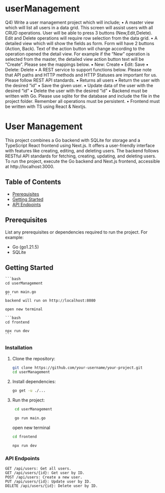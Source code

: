 # userManagement

Q4) Write a user management project which will include;
• A master view which will list all users in a data grid. This screen will assist
users with all CRUD operations. User will be able to press 3 buttons
(New,Edit,Delete). Edit and Delete operations will require row selection from the data grid.
• A detailed view which will show the fields as form. Form will have 2 buttons (Action,
Back). Text of the action button will change according to the
operation opened the detail view. For example if the “New” operation is selected from
the master, the detailed view action button text will be “Create”. Please see the
mappings below.
▪ New: Create
▪ Edit: Save
▪ Delete: Delete
• A REST service to support functions below. Please note that API paths and HTTP methods
and HTTP Statuses are important for us. Please follow REST API standards.
▪ Returns all users
▪ Return the user with the desired “id”
▪ Save the given user.
▪ Update data of the user with the desired “id”
▪ Delete the user with the desired “id”
• Backend must be written with Go. Please use sqlite for the database and include the file in
the project folder. Remember all operations must be persistent.
• Frontend must be written with TS using React & Nextjs.

# User Management

This project combines a Go backend with SQLite for storage and a TypeScript React frontend using Next.js. It offers a user-friendly interface with features like creating, editing, and deleting users. The backend follows RESTful API standards for fetching, creating, updating, and deleting users. To run the project, execute the Go backend and Next.js frontend, accessible at http://localhost:3000.

## Table of Contents

- [Prerequisites](#prerequisites)
- [Getting Started](#getting-started)
- [API Endpoints](#api-endpoints)

## Prerequisites

List any prerequisites or dependencies required to run the project. For example:

- Go (go1.21.5)
- SQLite

## Getting Started

    ```bash
    cd userManagement

    go run main.go
    ```
    backend will run on http://localhost:8080

    open new terminal

    ```bash
    cd frontend

    npx run dev
    ```

### Installation

1. Clone the repository:

   ```bash
   git clone https://github.com/your-username/your-project.git
   cd userManagement
   ```

2. Install dependencies:

   ```bash
   go get -u ./...
   ```

3. Run the project:

   ```bash
    cd userManagement

    go run main.go
   ```

   open new terminal

   ```bash
   cd frontend

   npx run dev
   ```

### API Endpoints

    GET /api/users: Get all users.
    GET /api/users/{id}: Get user by ID.
    POST /api/users: Create a new user.
    PUT /api/users/{id}: Update user by ID.
    DELETE /api/users/{id}: Delete user by ID.
